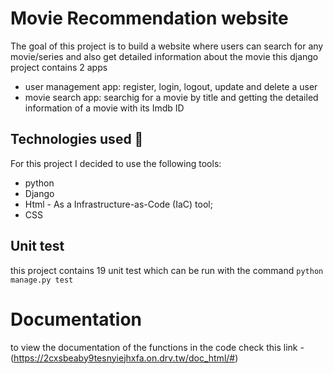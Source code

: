 # Movie Recommendation website  

The goal of this project is to build a website where users can search for any movie/series and also get detailed information about the movie 
this django project contains 2 apps
- user management app: register, login, logout, update and delete a user
- movie search app: searchig for a movie by title and getting the detailed information of a movie with its Imdb ID

## Technologies used 🔨

For this project I decided to use the following tools:
- python 
- Django 
- Html - As a Infrastructure-as-Code (IaC) tool;
- CSS

## Unit test
this project contains 19 unit test which can be run with the command `python manage.py test`

# Documentation
to view the documentation of the functions in the code check this link - (https://2cxsbeaby9tesnyiejhxfa.on.drv.tw/doc_html/#)
